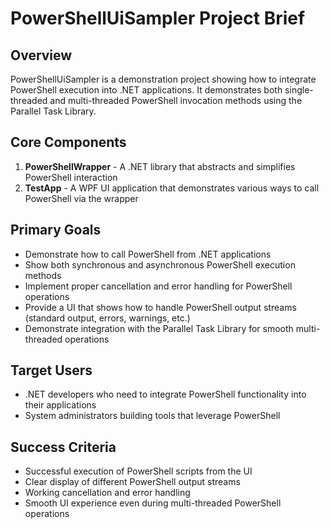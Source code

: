 # PowerShellUiSampler Project Brief

## Overview
PowerShellUiSampler is a demonstration project showing how to integrate PowerShell execution into .NET applications. It demonstrates both single-threaded and multi-threaded PowerShell invocation methods using the Parallel Task Library.

## Core Components
1. **PowerShellWrapper** - A .NET library that abstracts and simplifies PowerShell interaction
2. **TestApp** - A WPF UI application that demonstrates various ways to call PowerShell via the wrapper

## Primary Goals
- Demonstrate how to call PowerShell from .NET applications
- Show both synchronous and asynchronous PowerShell execution methods
- Implement proper cancellation and error handling for PowerShell operations
- Provide a UI that shows how to handle PowerShell output streams (standard output, errors, warnings, etc.)
- Demonstrate integration with the Parallel Task Library for smooth multi-threaded operations

## Target Users
- .NET developers who need to integrate PowerShell functionality into their applications
- System administrators building tools that leverage PowerShell

## Success Criteria
- Successful execution of PowerShell scripts from the UI
- Clear display of different PowerShell output streams
- Working cancellation and error handling
- Smooth UI experience even during multi-threaded PowerShell operations
